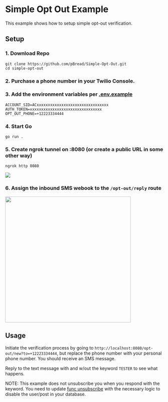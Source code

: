 # Simple Opt Out Example

This example shows how to setup simple opt-out verification.

## Setup

### 1. Download Repo

```
git clone https://github.com/pBread/Simple-Opt-Out.git
cd simple-opt-out
```

### 2. Purchase a phone number in your Twilio Console.

### 3. Add the environment variables per [.env.example](./.env.example)

```
ACCOUNT_SID=ACxxxxxxxxxxxxxxxxxxxxxxxxxxxxxxxx
AUTH_TOKEN=xxxxxxxxxxxxxxxxxxxxxxxxxxxxxxxx
OPT_OUT_PHONE=+12223334444
```

### 4. Start Go

```
go run .
```

### 5. Create ngrok tunnel on :8080 (or create a public URL in some other way)

```
ngrok http 8080
```

<img src="https://i.imgur.com/TU1vJSf.png"/>

### 6. Assign the inbound SMS webook to the `/opt-out/reply` route

<img src="https://i.imgur.com/LtTAPFt.png" height="400" />

## Usage

Initiate the verification process by going to `http://localhost:8080/opt-out/new?to=+12223334444`, but replace the phone number with your personal phone number. You should receive an SMS message.

Reply to the text message with and w/out the keyword `TESTER` to see what happens.

NOTE: This example does not unsubscribe you when you respond with the keyword. You need to update [func unsubscribe](./main.go#L81) with the necessary logic to disable the user/post in your database.
